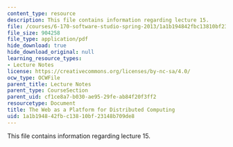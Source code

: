 ```yaml
---
content_type: resource
description: This file contains information regarding lecture 15.
file: /courses/6-170-software-studio-spring-2013/1a1b194842fbc13810bf23148b709de8_MIT6_170S13_15-dstrbtd-web.pdf
file_size: 904258
file_type: application/pdf
hide_download: true
hide_download_original: null
learning_resource_types:
- Lecture Notes
license: https://creativecommons.org/licenses/by-nc-sa/4.0/
ocw_type: OCWFile
parent_title: Lecture Notes
parent_type: CourseSection
parent_uid: cf1ce8a7-b030-ae95-29fe-ab84f20f3ff2
resourcetype: Document
title: The Web as a Platform for Distributed Computing
uid: 1a1b1948-42fb-c138-10bf-23148b709de8
---
```

This file contains information regarding lecture 15.